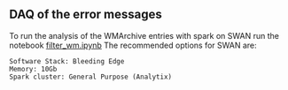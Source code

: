 ## DAQ of the error messages

To run the analysis of the WMArchive entries with spark on SWAN run the notebook [filter_wm.ipynb](https://github.com/llayer/AIErrorLogAnalysis/blob/master/spark/filter_wm.ipynb)
The recommended options for SWAN are:
```
Software Stack: Bleeding Edge
Memory: 10Gb
Spark cluster: General Purpose (Analytix)
```